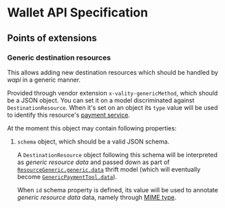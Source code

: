 # Wallet API Specification

## Points of extensions

### Generic destination resources

This allows adding new destination resources which should be handled by _wapi_ in a generic manner.

Provided through vendor extension `x-vality-genericMethod`, which should be a JSON object. You can set it on a model discriminated against `DestinationResource`. When it's set on an object its `type` value will be used to identify this resource's [payment service](https://github.com/valitydev/fistful-proto/blob/eeff5ba9/proto/base.thrift#L167).

At the moment this object may contain following properties:

1. `schema` object, which should be a valid JSON schema.

    A `DestinationResource` object following this schema will be interpreted as _generic resource data_ and passed down as part of [`ResourceGeneric.generic.data`](https://github.com/valitydev/fistful-proto/blob/eeff5ba9/proto/base.thrift#L179) thrift model (which will eventually become [`GenericPaymentTool.data`](https://github.com/valitydev/damsel/blob/b25d3365/proto/domain.thrift#L1855)).

    When `id` schema property is defined, its value will be used to annotate _generic resource data_ data, namely through [MIME type](https://github.com/valitydev/fistful-proto/blob/eeff5ba9/proto/base.thrift#L174).